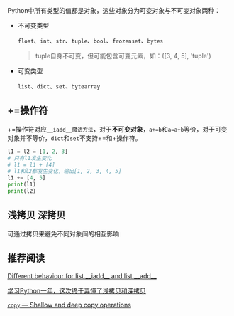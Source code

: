 

Python中所有类型的值都是对象，这些对象分为可变对象与不可变对象两种：

+ 不可变类型

  `float`、`int`、`str`、`tuple`、`bool`、`frozenset`、`bytes`

  > tuple自身不可变，但可能包含可变元素，如：([3, 4, 5], 'tuple') 

+ 可变类型

  `list`、`dict`、`set`、`bytearray`



## +=操作符

+=操作符对应`__iadd__魔法方法`，对于**不可变对象**，`a+=b`和`a=a+b`等价，对于可变对象并不等价，`dict`和`set`不支持+=和+操作符。

```python
l1 = l2 = [1, 2, 3]
# 只有l1发生变化
# l1 = l1 + [4]
# l1和l2都发生变化，输出[1, 2, 3, 4, 5]
l1 += [4, 5]
print(l1)
print(l2)
```



## 浅拷贝 深拷贝

可通过拷贝来避免不同对象间的相互影响



## 推荐阅读 

[Different behaviour for list.\_\_iadd\_\_ and list.\_\_add\_\_](https://stackoverflow.com/questions/9766387/different-behaviour-for-list-iadd-and-list-add)

[学习Python一年，这次终于弄懂了浅拷贝和深拷贝](https://mp.weixin.qq.com/s/_oUeyvlfra10GaLzZdNRrw)

[`copy` — Shallow and deep copy operations](https://docs.python.org/3/library/copy.html#module-copy)